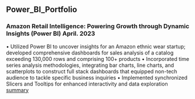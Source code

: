 ## Power_BI_Portfolio
### Amazon Retail Intelligence: Powering Growth through Dynamic Insights (Power BI)                                 April. 2023                             
•	Utilized Power BI to uncover insights for an Amazon ethnic wear startup; developed comprehensive dashboards for sales analysis of a catalog exceeding 130,000 rows and comprising 100+  products 
•	Incorporated time series analysis methodologies, integrating bar charts, line charts, and scatterplots to construct full stack dashboards that equipped non-tech audience to tackle specific business inquiries
•	Implemented synchronized Slicers and Tooltips for enhanced interactivity and data exploration
[summary](https://drive.google.com/drive/u/0/folders/1M6jNnlS4NvFzuOvnBlaUPC1x6jnrwYU-)
